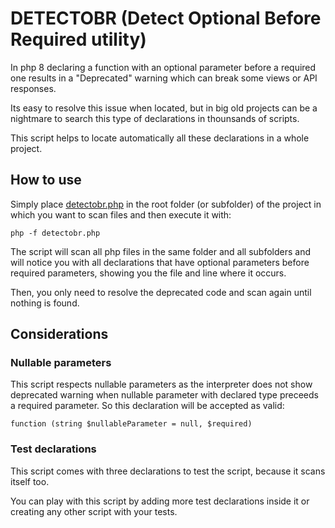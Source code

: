# DETECTOBR (Detect Optional Before Required utility)

In php 8 declaring a function with an optional parameter before a required one results in a "Deprecated" warning which can break some views or API responses.

Its easy to resolve this issue when located, but in big old projects can be a nightmare to search this type of declarations in thounsands of scripts.

This script helps to locate automatically all these declarations in a whole project.

## How to use

Simply place [detectobr.php](detectobr.php) in the root folder (or subfolder) of the project in which you want to scan files and then execute it with:

```
php -f detectobr.php
```

The script will scan all php files in the same folder and all subfolders and will notice you with all declarations that have optional parameters before required parameters, showing you the file and line where it occurs.

Then, you only need to resolve the deprecated code and scan again until nothing is found.

## Considerations

### Nullable parameters

This script respects nullable parameters as the interpreter does not show deprecated warning when nullable parameter with declared type preceeds a required parameter. So this declaration will be accepted as valid:
```
function (string $nullableParameter = null, $required)
```

### Test declarations

This script comes with three declarations to test the script, because it scans itself too.

You can play with this script by adding more test declarations inside it or creating any other script with your tests.